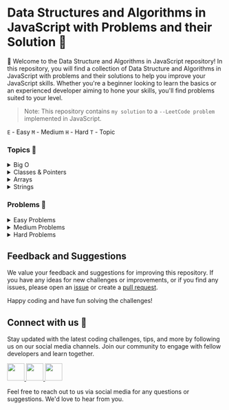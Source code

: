 # Data Structures and Algorithms in JavaScript with Problems and their Solution :thinking:

👋 Welcome to the Data Structure and Algorithms in JavaScript repository! In this repository, you will find a collection of Data Structure and Algorithms in JavaScript with problems and their solutions to help you improve your JavaScript skills. Whether you're a beginner looking to learn the basics or an experienced developer aiming to hone your skills, you'll find problems suited to your level.

> Note: This repository contains `my solution` to a `--LeetCode problem` implemented in JavaScript.

`E` - Easy `M` - Medium `H` - Hard `T` - Topic

### Topics :rocket:

<details>

<summary>Big O</summary>

`T`[Big O](https://github.com/abhishekkushwahaa/JSAlgoDSMaster/blob/main/BigO/big.js)

</details>

<details>

<summary>Classes & Pointers</summary>

`T`[Class](https://github.com/abhishekkushwahaa/JSAlgoDSMaster/blob/main/Classes&Pointers/classes.js) &nbsp; &nbsp; &nbsp;
`T`[Pointer](https://github.com/abhishekkushwahaa/JSAlgoDSMaster/blob/main/Classes&Pointers/pointers.js)

</details>

<details>

<summary>Arrays</summary>

`T`[Arrays](https://github.com/abhishekkushwahaa/JSAlgoDSMaster/blob/main/Arrays/array.js)

1. `E`[Two Sum](https://github.com/abhishekkushwahaa/JSAlgoDSMaster/blob/main/Arrays/TwoSum.js)
2. `E`[Remove Duplicates](https://github.com/abhishekkushwahaa/JSAlgoDSMaster/blob/main/Arrays/removeDuplicates.js)
3. `E`[Remove Element](https://github.com/abhishekkushwahaa/JSAlgoDSMaster/blob/main/Arrays/removeElement.js)

</details>

<details>

<summary>Strings</summary>

`T`[Strings](https://github.com/abhishekkushwahaa/JSAlgoDSMaster/blob/main/Strings/strings.js)

1. `E`[Reverse String](https://github.com/abhishekkushwahaa/JSAlgoDSMaster/blob/main/Strings/Reverse.js)
2. `E`[Valid Anagram](https://github.com/abhishekkushwahaa/JSAlgoDSMaster/blob/main/Strings/validAnagram.js)

</details>

### Problems :star2:

<details>

<summary>Easy Problems</summary>

1. `E`[Two Sum](https://github.com/abhishekkushwahaa/JSAlgoDSMaster/blob/main/Arrays/TwoSum.js)
2. `E`[Remove Duplicates](https://github.com/abhishekkushwahaa/JSAlgoDSMaster/blob/main/Arrays/removeDuplicates.js)
3. `E`[Remove Element](https://github.com/abhishekkushwahaa/JSAlgoDSMaster/blob/main/Arrays/removeElement.js)
4. `E`[Reverse String](https://github.com/abhishekkushwahaa/JSAlgoDSMaster/blob/main/Strings/Reverse.js)
5. `E`[Valid Anagram](https://github.com/abhishekkushwahaa/JSAlgoDSMaster/blob/main/Strings/validAnagram.js)

</details>

<details>

<summary>Medium Problems</summary>

1. `M`[AddTwoNum]()
2. `M`[Longest Substring Without Repeating Characters]()
3. `M`[Longest Palindromic Substring]()

</details>

<details>

<summary>Hard Problems</summary>

1. `H`[Median of Two Sorted Array]()

</details>

## Feedback and Suggestions

We value your feedback and suggestions for improving this repository. If you have any ideas for new challenges or improvements, or if you find any issues, please open an [issue](https://github.com/abhishekkushwahaa/JSAlgoDSMaster/issues) or create a [pull request](https://github.com/abhishekkushwahaa/JSAlgoDSMaster/pulls).

Happy coding and have fun solving the challenges!

## Connect with us :gift_heart:

Stay updated with the latest coding challenges, tips, and more by following us on our social media channels. Join our community to engage with fellow developers and learn together.

<div>
  <a href="https://www.linkedin.com/in/abhishekkushwahaa/">
    <img src="https://upload.wikimedia.org/wikipedia/commons/thumb/c/ca/LinkedIn_logo_initials.png/640px-LinkedIn_logo_initials.png" width="40" height="40">
  </a>
  <a href="https://www.instagram.com/abhishekkushwaha.me/">
    <img src="https://www.freepnglogos.com/uploads/logo-ig-png/logo-ig-instagram-new-logo-vector-download-13.png" width="40" height="40">
  </a>
  <a href="https://twitter.com/AbhishekKushwaa">
    <img src="https://upload.wikimedia.org/wikipedia/commons/5/57/X_logo_2023_%28white%29.png" width="40" height="40">
  </a>
</div>

Feel free to reach out to us via social media for any questions or suggestions. We'd love to hear from you.
